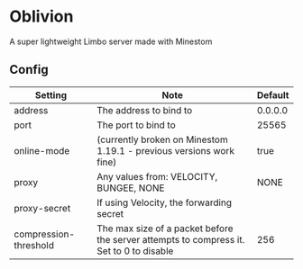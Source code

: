 # Oblivion
A super lightweight Limbo server made with Minestom

## Config

| Setting               | Note                                                                                    | Default |
|-----------------------|-----------------------------------------------------------------------------------------|---------|
| address               | The address to bind to                                                                  | 0.0.0.0 |   
| port                  | The port to bind to                                                                     | 25565   |
| online-mode           | (currently broken on Minestom 1.19.1 - previous versions work fine)                     | true    |
| proxy                 | Any values from: VELOCITY, BUNGEE, NONE                                                 | NONE    |
| proxy-secret          | If using Velocity, the forwarding secret                                                |         |
| compression-threshold | The max size of a packet before the server attempts to compress it. Set to 0 to disable | 256     |
